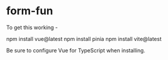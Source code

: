 # form-fun

To get this working -

npm install vue@latest
npm install pinia
npm install vite@latest

Be sure to configure Vue for TypeScript when installing.